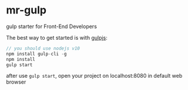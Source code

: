 # mr-gulp

gulp starter for Front-End Developers

The best way to get started is with [gulpjs](https://gulpjs.com/):

```js
// you should use nodejs v10
npm install gulp-cli -g
npm install
gulp start
```

after use `gulp start`, open your project on localhost:8080 in default web browser
